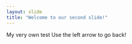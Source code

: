 ```yaml
---
layout: slide
title: "Welcome to our second slide!"
---
```

My very own test
Use the left arrow to go back!
